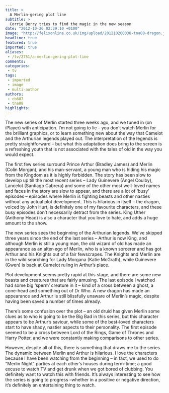 ```yaml
---
title: >
  A Merlin-gering plot line
subtitle: >
  Corrie Berry tries to find the magic in the new season
date: "2012-10-26 02:39:10 +0100"
image: "http://felixonline.co.uk/img/upload/201210260338-tna08-dragon.jpg"
headline: true
featured: true
imported: true
aliases:
 - /tv/2751/a-merlin-gering-plot-line
comments:
categories:
 - tv
tags:
 - imported
 - image
 - multi-author
authors:
 - cb607
 - tna08
highlights:
---
```


The new series of Merlin started three weeks ago, and we tuned in (on iPlayer) with anticipation. I’m not going to lie – you don’t watch Merlin for the brilliant graphics, or to learn something new about the way that Camelot and the Arthurian legends played out. The interpretation of the legends is pretty straightforward – but what this adaptation does bring to the screen is a refreshing youth that is not associated with the tales of old in the way you would expect.

The first few series surround Prince Arthur (Bradley James) and Merlin (Colin Morgan), and his man-servant, a young man who is hiding his magic from the Kingdom as it is highly forbidden. The story has been slow to develop up till the most recent series – Lady Guinevere (Angel Coulby), Lancelot (Santiago Cabrera) and some of the other most well-loved names and faces in the story are slow to appear, and there are a lot of ‘busy’ episodes – episodes where Merlin is fighting beasts and other nasties without any actual plot development. This is hilarious in itself – the dragon, voiced by John Hurt, is definitely one of my favourite characters, and these busy episodes don’t necessarily detract from the series. King Uther (Anthony Head) is also a character that you love to hate, and adds a huge amount to the show.

The new series sees the beginning of the Arthurian legends. We’ve skipped three years since the end of the last series – Arthur is now King, and although Merlin is still a young man, the old wizard of old has made an appearance as an alter-ego of Merlin, who is a known sorcerer and has got Arthur and his Knights out of a fair fewscrapes. The Knights and Merlin are in the wild searching for Lady Morgana (Katie McGrath), while Guinevere (Gwen) is back at Camelot ruling in Arthur’s place.

Plot development seems pretty rapid at this stage, and there are some new beasts and creatures that are fairly amusing. The last episode I watched had some big ‘sperm’ creature in it – kind of a cross between a ghost, a cone-head and something out of Dr Who. A new dragon has made an appearance and Arthur is still blissfully unaware of Merlin’s magic, despite having been saved a number of times already.

There’s some confusion over the plot – an old druid has given Merlin some clues as to who is going to be the Big Bad in this series, but this character appears to be Arthur’s saviour, while some of the best-loved characters start to have shady, nastier aspects to their personality. The first episode seemed to be a cross between Lord of the Rings, Game of Thrones and Harry Potter, and we were constantly making comparisons to other series.

However, despite all of this, there is something that draws me to the series. The dynamic between Merlin and Arthur is hilarious. I love the characters because I have been watching from the beginning – in fact, we used to do “Merlin Night” parties at each other’s houses during term-time; a good excuse to watch TV and get drunk when we got bored of clubbing. You definitely want to watch this with friends. It’s always interesting to see how the series is going to progress –whether in a positive or negative direction, it’s definitely an entertaining thing to watch.
